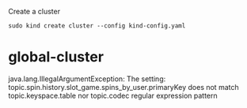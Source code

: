 Create a cluster
```shell
sudo kind create cluster --config kind-config.yaml
```
# global-cluster

java.lang.IllegalArgumentException: The setting: topic.spin.history.slot_game.spins_by_user.primaryKey does not match topic.keyspace.table nor topic.codec regular expression pattern

